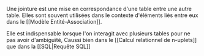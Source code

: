 Une jointure est une mise en correspondance d'une table entre une autre table.
Elles sont souvent utilisées dans le contexte d'éléments liés entre eux dans le [[Modèle Entité-Association]].

Elle est indispensable lorsque l'on interagit avec plusieurs tables pour ne pas avoir d'ambiguïté, Caussi bien dans le [[Calcul relationnel de n-uplets]] que dans la [[SQL|Requête SQL]]